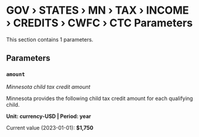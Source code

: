 # GOV › STATES › MN › TAX › INCOME › CREDITS › CWFC › CTC Parameters

This section contains 1 parameters.

## Parameters

### `amount`
*Minnesota child tax credit amount*

Minnesota provides the following child tax credit amount for each qualifying child.

**Unit: currency-USD | Period: year**

Current value (2023-01-01): **$1,750**

